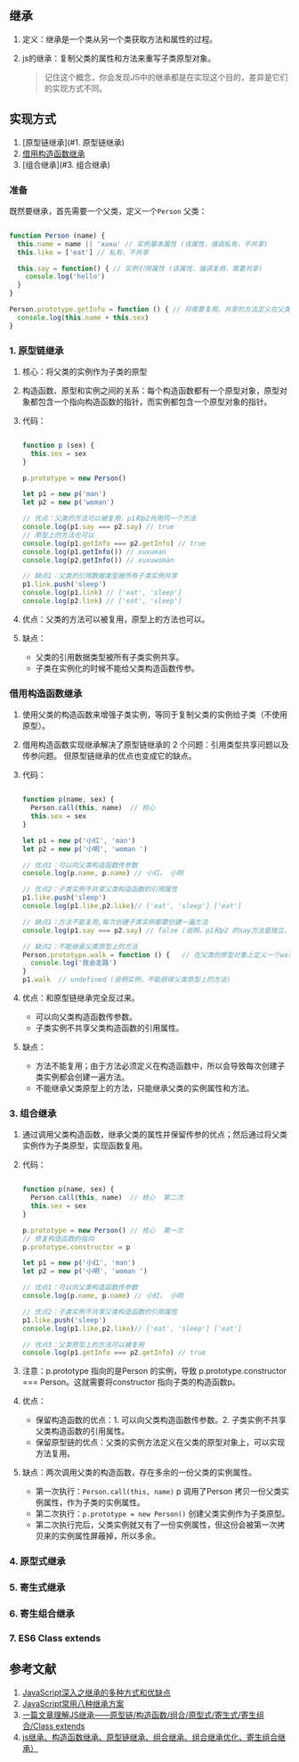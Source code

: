## 继承

1. 定义：继承是一个类从另一个类获取方法和属性的过程。

2. js的继承：复制父类的属性和方法来重写子类原型对象。

    > 记住这个概念，你会发现JS中的继承都是在实现这个目的，差异是它们的实现方式不同。

## 实现方式

1. [原型链继承](#1. 原型链继承)
2. [借用构造函数继承](#借用构造函数继承)
3. [组合继承](#3. 组合继承)

### 准备

既然要继承，首先需要一个父类，定义一个`Person` 父类：

```js

function Person (name) {
  this.name = name || 'xuxu' // 实例基本属性 (该属性，强调私有，不共享)
  this.like = ['eat'] // 私有，不共享

  this.say = function() { // 实例引用属性 (该属性，强调复用，需要共享)
    console.log('hello')
  }
}

Person.prototype.getInfo = function () { // 将需要复用、共享的方法定义在父类原型上
  console.log(this.name + this.sex)
}

```

### 1. 原型链继承

1. 核心：将父类的实例作为子类的原型

2. 构造函数、原型和实例之间的关系：每个构造函数都有一个原型对象，原型对象都包含一个指向构造函数的指针，而实例都包含一个原型对象的指针。

3. 代码：

    ```js

    function p (sex) {
      this.sex = sex
    }

    p.prototype = new Person()

    let p1 = new p('man')
    let p2 = new p('woman')

    // 优点：父类的方法可以被复用，p1和p2共用同一个方法
    console.log(p1.say === p2.say) // true
    // 原型上的方法也可以
    console.log(p1.getInfo === p2.getInfo) // true
    console.log(p1.getInfo()) // xuxuman
    console.log(p2.getInfo()) // xuxuwoman

    // 缺点1：父类的引用数据类型被所有子类实例共享
    p1.link.push('sleep')
    console.log(p1.link) // ['eat', 'sleep']
    console.log(p2.link) // ['eat', 'sleep']

    ```

4. 优点：父类的方法可以被复用，原型上的方法也可以。

5. 缺点：
    -   父类的引用数据类型被所有子类实例共享。
    -   子类在实例化的时候不能给父类构造函数传参。

### 借用构造函数继承

1. 使用父类的构造函数来增强子类实例，等同于复制父类的实例给子类（不使用原型）。

2. 借用构造函数实现继承解决了原型链继承的 2 个问题：引用类型共享问题以及传参问题。
但原型链继承的优点也变成它的缺点。

3. 代码：

    ```js

    function p(name, sex) {
      Person.call(this, name)  // 核心
      this.sex = sex
    }

    let p1 = new p('小红', 'man')
    let p2 = new p('小明', 'woman ')

    // 优点1：可以向父类构造函数传参数
    console.log(p.name, p.name) // 小红， 小明

    // 优点2：子类实例不共享父类构造函数的引用属性
    p1.like.push('sleep')
    console.log(p1.like,p2.like)// ['eat', 'sleep'] ['eat']

    // 缺点1：方法不能复用,每次创建子类实例都要创建一遍方法
    console.log(p1.say === p2.say) // false (说明，p1和p2 的say方法是独立，不是共享的)

    // 缺点2：不能继承父类原型上的方法
    Person.prototype.walk = function () {   // 在父类的原型对象上定义一个walk方法。
      console.log('我会走路')
    }
    p1.walk  // undefined (说明实例，不能获得父类原型上的方法)

    ```

4. 优点：和原型链继承完全反过来。
    -   可以向父类构造函数传参数。
    -   子类实例不共享父类构造函数的引用属性。

5. 缺点：
    -   方法不能复用；由于方法必须定义在构造函数中，所以会导致每次创建子类实例都会创建一遍方法。
    -   不能继承父类原型上的方法，只能继承父类的实例属性和方法。

### 3. 组合继承

1. 通过调用父类构造函数，继承父类的属性并保留传参的优点；然后通过将父类实例作为子类原型，实现函数复用。

2. 代码：

    ```js

    function p(name, sex) {
      Person.call(this, name)  // 核心  第二次
      this.sex = sex
    }

    p.prototype = new Person() // 核心  第一次
    // 修复构造函数的指向
    p.prototype.constructor = p
    
    let p1 = new p('小红', 'man')
    let p2 = new p('小明', 'woman ')

    // 优点1：可以向父类构造函数传参数
    console.log(p.name, p.name) // 小红， 小明

    // 优点2：子类实例不共享父类构造函数的引用属性
    p1.like.push('sleep')
    console.log(p1.like,p2.like)// ['eat', 'sleep'] ['eat']

    // 优点3：父类原型上的方法可以被复用
    console.log(p1.getInfo === p2.getInfo) // true

    ```

3. 注意：p.prototype 指向的是Person 的实例，导致 p.prototype.constructor === Person。这就需要将constructor 指向子类的构造函数p。

4. 优点：
    -   保留构造函数的优点：1. 可以向父类构造函数传参数。2. 子类实例不共享父类构造函数的引用属性。
    -   保留原型链的优点：父类的实例方法定义在父类的原型对象上，可以实现方法复用。

5. 缺点：两次调用父类的构造函数，存在多余的一份父类的实例属性。
    -   第一次执行：`Person.call(this, name)` p 调用了Person 拷贝一份父类实例属性，作为子类的实例属性。
    -   第二次执行：`p.prototype = new Person()` 创建父类实例作为子类原型。
    -   第二次执行完后，父类实例就又有了一份实例属性，但这份会被第一次拷贝来的实例属性屏蔽掉，所以多余。

### 4. 原型式继承
### 5. 寄生式继承
### 6. 寄生组合继承
### 7. ES6 Class extends

## 参考文献

1. [JavaScript深入之继承的多种方式和优缺点](https://github.com/mqyqingfeng/Blog/issues/16)
2. [JavaScript常用八种继承方案](https://juejin.cn/post/6844903696111763470)
3. [一篇文章理解JS继承——原型链/构造函数/组合/原型式/寄生式/寄生组合/Class extends](https://segmentfault.com/a/1190000015727237)
4. [js继承、构造函数继承、原型链继承、组合继承、组合继承优化、寄生组合继承）](https://segmentfault.com/a/1190000015216289)
